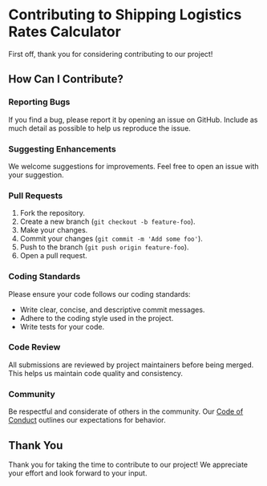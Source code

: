 
# Contributing to Shipping Logistics Rates Calculator

First off, thank you for considering contributing to our project! 

## How Can I Contribute?

### Reporting Bugs

If you find a bug, please report it by opening an issue on GitHub. Include as much detail as possible to help us reproduce the issue.

### Suggesting Enhancements

We welcome suggestions for improvements. Feel free to open an issue with your suggestion.

### Pull Requests

1. Fork the repository.
2. Create a new branch (`git checkout -b feature-foo`).
3. Make your changes.
4. Commit your changes (`git commit -m 'Add some foo'`).
5. Push to the branch (`git push origin feature-foo`).
6. Open a pull request.

### Coding Standards

Please ensure your code follows our coding standards:

- Write clear, concise, and descriptive commit messages.
- Adhere to the coding style used in the project.
- Write tests for your code.

### Code Review

All submissions are reviewed by project maintainers before being merged. This helps us maintain code quality and consistency.

### Community

Be respectful and considerate of others in the community. Our [Code of Conduct](CODE_OF_CONDUCT.md) outlines our expectations for behavior.

## Thank You

Thank you for taking the time to contribute to our project! We appreciate your effort and look forward to your input.
